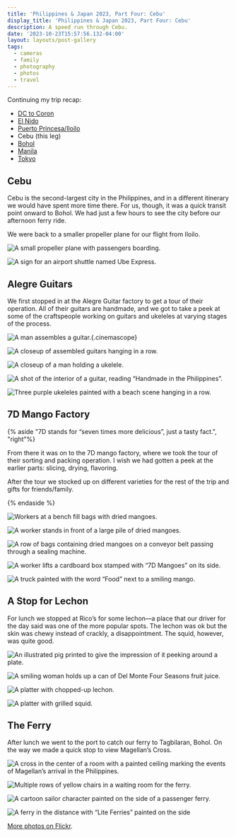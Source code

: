 ```yaml
---
title: 'Philippines & Japan 2023, Part Four: Cebu'
display_title: 'Philippines & Japan 2023, Part Four: Cebu'
description: A speed run through Cebu.
date: '2023-10-23T15:57:56.132-04:00'
layout: layouts/post-gallery
tags:
  - cameras
  - family
  - photography
  - photos
  - travel
---
```


Continuing my trip recap:

* [DC to Coron](/posts/philippines-japan-2023-part-1)
* [El Nido](/posts/philippines-japan-2023-part-2)
* [Puerto Princesa/Iloilo](/posts/philippines-japan-2023-part-3)
* Cebu (this leg)
* [Bohol](/posts/philippines-japan-2023-part-5)
* [Manila](/posts/philippines-japan-2023-part-6)
* [Tokyo](/posts/philippines-japan-2023-part-7)

## Cebu

Cebu is the second-largest city in the Philippines, and in a different itinerary we would have spent more time there. For us, though, it was a quick transit point onward to Bohol. We had just a few hours to see the city before our afternoon ferry ride.

We were back to a smaller propeller plane for our flight from Iloilo.

![A small propeller plane with passengers boarding.](phl-jpn-cebu-1.jpg)

![A sign for an airport shuttle named Ube Express.](phl-jpn-cebu-2.jpg "Ube Express! What a name.")

## Alegre Guitars

We first stopped in at the Alegre Guitar factory to get a tour of their operation. All of their guitars are handmade, and we got to take a peek at some of the craftspeople working on guitars and ukeleles at varying stages of the process.

![A man assembles a guitar.](phl-jpn-cebu-3.jpg){.cinemascope}

![A closeup of assembled guitars hanging in a row.](phl-jpn-cebu-4.jpg)

![A closeup of a man holding a ukelele.](phl-jpn-cebu-5.jpg)

![A shot of the interior of a guitar, reading “Handmade in the Philippines”.](phl-jpn-cebu-6.jpg)

![Three purple ukeleles painted with a beach scene hanging in a row.](phl-jpn-cebu-7.jpg)

## 7D Mango Factory

{% aside "7D stands for “seven times more delicious”, just a tasty fact.", "right"%}

From there it was on to the 7D mango factory, where we took the tour of their sorting and packing operation. I wish we had gotten a peek at the earlier parts: slicing, drying, flavoring.

After the tour we stocked up on different varieties for the rest of the trip and gifts for friends/family.

{% endaside %}

![Workers at a bench fill bags with dried mangoes.](phl-jpn-cebu-9.jpg)

![A worker stands in front of a large pile of dried mangoes.](phl-jpn-cebu-10.jpg)

![A row of bags containing dried mangoes on a conveyor belt passing through a sealing machine.](phl-jpn-cebu-11.jpg)

![A worker lifts a cardboard box stamped with “7D Mangoes” on its side.](phl-jpn-cebu-12.jpg)

![A truck painted with the word “Food” next to a smiling mango.](phl-jpn-cebu-8.jpg)

## A Stop for Lechon

For lunch we stopped at Rico’s for some lechon—a place that our driver for the day said was one of the more popular spots. The lechon was ok but the skin was chewy instead of crackly, a disappointment. The squid, however, was quite good.

![An illustrated pig printed to give the impression of it peeking around a plate.](phl-jpn-cebu-13.jpg "I love this little pig placemat, which lines up perfectly with their plates.")

![A smiling woman holds up a can of Del Monte Four Seasons fruit juice.](phl-jpn-cebu-14.jpg "Mom posing with the Four Seasons drink she helped develop")

![A platter with chopped-up lechon.](phl-jpn-cebu-15.jpg)

![A platter with grilled squid.](phl-jpn-cebu-16.jpg)

## The Ferry

After lunch we went to the port to catch our ferry to Tagbilaran, Bohol. On the way we made a quick stop to view Magellan’s Cross.

![A cross in the center of a room with a painted ceiling marking the events of Magellan’s arrival in the Philippines.](phl-jpn-cebu-17.jpg)

![Multiple rows of yellow chairs in a waiting room for the ferry.](phl-jpn-cebu-18.jpg)

![A cartoon sailor character painted on the side of a passenger ferry.](phl-jpn-cebu-19.jpg)

![A ferry in the distance with “Lite Ferries” painted on the side](phl-jpn-cebu-20.jpg)

[More photos on Flickr](https://flic.kr/s/aHBqjAV99V).



